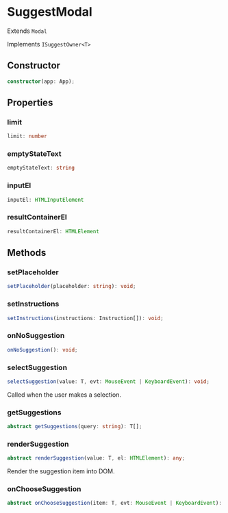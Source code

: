 # SuggestModal

Extends `Modal`

Implements `ISuggestOwner<T>`

## Constructor

```ts
constructor(app: App);
```

## Properties

### limit

```ts
limit: number
```

### emptyStateText

```ts
emptyStateText: string
```

### inputEl

```ts
inputEl: HTMLInputElement
```

### resultContainerEl

```ts
resultContainerEl: HTMLElement
```

## Methods

### setPlaceholder

```ts
setPlaceholder(placeholder: string): void;
```

### setInstructions

```ts
setInstructions(instructions: Instruction[]): void;
```

### onNoSuggestion

```ts
onNoSuggestion(): void;
```

### selectSuggestion

```ts
selectSuggestion(value: T, evt: MouseEvent | KeyboardEvent): void;
```

Called when the user makes a selection.

### getSuggestions

```ts
abstract getSuggestions(query: string): T[];
```

### renderSuggestion

```ts
abstract renderSuggestion(value: T, el: HTMLElement): any;
```

Render the suggestion item into DOM.

### onChooseSuggestion

```ts
abstract onChooseSuggestion(item: T, evt: MouseEvent | KeyboardEvent): any;
```
